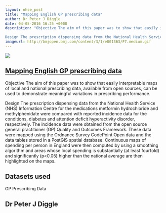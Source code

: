 ```yaml
---
layout: nhse_post
title: "Mapping English GP prescribing data"
author: Dr Peter J Diggle
date: 04-05-2016 16:25 +0000
description: "Objective The aim of this paper was to show that easily interpretable maps of local and national prescribing data, available from open sources, can be used to demonstrate meaningful variations in prescribing performance.

Design The prescription dispensing data from the National Health Service (NHS) Information Centre for the medications metformin hydrochloride and methylphenidate were compared with reported incidence data for the conditions, diabetes and attention deficit hyperactivity disorder,"
imageurl: http://bmjopen.bmj.com/content/3/1/e001363/F7.medium.gif
---
```

<img src="http://bmjopen.bmj.com/content/3/1/e001363/F7.medium.gif" />

## <a href="http://bmjopen.bmj.com/content/3/1/e001363.full" target="_blank"> Mapping English GP prescribing data <i class="fa fa-external-link"></i></a>

Objective The aim of this paper was to show that easily interpretable maps of local and national prescribing data, available from open sources, can be used to demonstrate meaningful variations in prescribing performance.

Design The prescription dispensing data from the National Health Service (NHS) Information Centre for the medications metformin hydrochloride and methylphenidate were compared with reported incidence data for the conditions, diabetes and attention deficit hyperactivity disorder, respectively. The incidence data were obtained from the open source general practitioner (GP) Quality and Outcomes Framework. These data were mapped using the Ordnance Survey CodePoint Open data and the data tables stored in a PostGIS spatial database. Continuous maps of spending per person in England were then computed by using a smoothing algorithm and areas whose local spending is substantially (at least fourfold) and significantly (p<0.05) higher than the national average are then highlighted on the maps.

## Datasets used

GP Prescribing Data

## Dr Peter J Diggle

